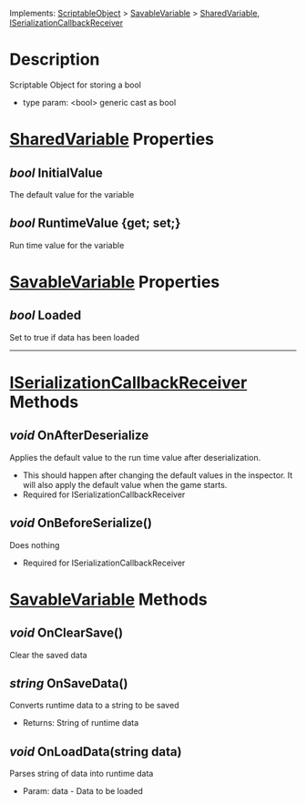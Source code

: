 Implements:  [ScriptableObject](https://docs.unity3d.com/ScriptReference/ScriptableObject.html) > [SavableVariable](SavableVariable) > [SharedVariable](SharedVariable), [ISerializationCallbackReceiver](https://docs.unity3d.com/ScriptReference/ISerializationCallbackReceiver.html)
# Description
Scriptable Object for storing a bool
* type param: &lt;bool&gt; generic cast as bool
# [SharedVariable](SharedVariable) Properties
## _bool_ InitialValue
The default value for the variable
## _bool_ RuntimeValue {get; set;}
Run time value for the variable
# [SavableVariable](SavableVariable) Properties
## _bool_ Loaded
Set to true if data has been loaded

***

# [ISerializationCallbackReceiver](https://docs.unity3d.com/ScriptReference/ISerializationCallbackReceiver.html) Methods
## _void_ OnAfterDeserialize
Applies the default value to the run time value after deserialization.
* This should happen after changing the default values in the inspector. It will also apply the default value when the game starts.
* Required for ISerializationCallbackReceiver
## _void_ OnBeforeSerialize()
Does nothing
* Required for ISerializationCallbackReceiver
# [SavableVariable](SavableVariable) Methods
## _void_ OnClearSave()
Clear the saved data
## _string_ OnSaveData()
Converts runtime data to a string to be saved
* Returns: String of runtime data
## _void_ OnLoadData(string data)
Parses string of data into runtime data
* Param: data - Data to be loaded 